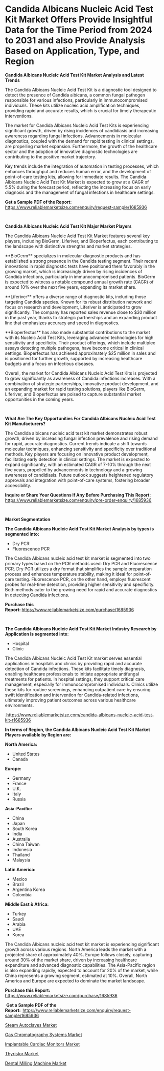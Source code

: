 <p><h1>Candida Albicans Nucleic Acid Test Kit Market Offers Provide Insightful Data for the Time Period from 2024 to 2031 and also Provide Analysis Based on Application, Type, and Region</h1></p><p><strong>Candida Albicans Nucleic Acid Test Kit Market Analysis and Latest Trends</strong></p>
<p><p>The Candida Albicans Nucleic Acid Test Kit is a diagnostic tool designed to detect the presence of Candida albicans, a common fungal pathogen responsible for various infections, particularly in immunocompromised individuals. These kits utilize nucleic acid amplification techniques, providing rapid and accurate results, which is crucial for timely therapeutic interventions.</p><p>The market for Candida Albicans Nucleic Acid Test Kits is experiencing significant growth, driven by rising incidences of candidiasis and increasing awareness regarding fungal infections. Advancements in molecular diagnostics, coupled with the demand for rapid testing in clinical settings, are propelling market expansion. Furthermore, the growth of the healthcare sector and the adoption of innovative diagnostic technologies are contributing to the positive market trajectory.</p><p>Key trends include the integration of automation in testing processes, which enhances throughput and reduces human error, and the development of point-of-care testing kits, allowing for immediate results. The Candida Albicans Nucleic Acid Test Kit Market is expected to grow at a CAGR of 5.5% during the forecast period, reflecting the increasing focus on early diagnosis and the management of fungal infections in healthcare settings.</p></p>
<p><strong>Get a Sample PDF of the Report:&nbsp;</strong> <a href="https://www.reliablemarketsize.com/enquiry/request-sample/1685936?utm_campaign=973&utm_medium=2&utm_source=Github&utm_content=ia&utm_term=17122024&utm_id=candida-albicans-nucleic-acid-test-kit">https://www.reliablemarketsize.com/enquiry/request-sample/1685936</a></p>
<p>&nbsp;</p>
<p><strong>Candida Albicans Nucleic Acid Test Kit Major Market Players</strong></p>
<p><p>The Candida Albicans Nucleic Acid Test Kit Market features several key players, including BioGerm, Liferiver, and Bioperfectus, each contributing to the landscape with distinctive strengths and market strategies.</p><p>**BioGerm** specializes in molecular diagnostic products and has established a strong presence in the Candida testing segment. Their recent innovations in rapid diagnostic tests have positioned them favorably in the growing market, which is increasingly driven by rising incidences of Candida infections, particularly in immunocompromised patients. BioGerm is expected to witness a notable compound annual growth rate (CAGR) of around 10% over the next five years, expanding its market share.</p><p>**Liferiver** offers a diverse range of diagnostic kits, including those targeting Candida species. Known for its robust distribution network and focus on research and development, Liferiver is anticipated to grow significantly. The company has reported sales revenue close to $30 million in the past year, thanks to strategic partnerships and an expanding product line that emphasizes accuracy and speed in diagnostics.</p><p>**Bioperfectus** has also made substantial contributions to the market with its Nucleic Acid Test Kits, leveraging advanced technologies for high sensitivity and specificity. Their product offerings, which include multiplex assays detecting multiple pathogens, have become critical in clinical settings. Bioperfectus has achieved approximately $25 million in sales and is positioned for further growth, supported by increasing healthcare budgets and a focus on infectious diseases.</p><p>Overall, the market for Candida Albicans Nucleic Acid Test Kits is projected to grow significantly as awareness of Candida infections increases. With a combination of strategic partnerships, innovative product development, and an expanding market for rapid testing solutions, players like BioGerm, Liferiver, and Bioperfectus are poised to capture substantial market opportunities in the coming years.</p></p>
<p>&nbsp;</p>
<p><strong>What Are The Key Opportunities For Candida Albicans Nucleic Acid Test Kit Manufacturers?</strong></p>
<p><p>The Candida albicans nucleic acid test kit market demonstrates robust growth, driven by increasing fungal infection prevalence and rising demand for rapid, accurate diagnostics. Current trends indicate a shift towards molecular techniques, enhancing sensitivity and specificity over traditional methods. Key players are focusing on innovative product development, facilitating early detection in clinical settings. The market is expected to expand significantly, with an estimated CAGR of 7-10% through the next five years, propelled by advancements in technology and a growing awareness of candidiasis. Future outlook suggests heightened regulatory approvals and integration with point-of-care systems, fostering broader accessibility.</p></p>
<p><strong>Inquire or Share Your Questions If Any Before Purchasing This Report:</strong> <a href="https://www.reliablemarketsize.com/enquiry/pre-order-enquiry/1685936?utm_campaign=973&utm_medium=2&utm_source=Github&utm_content=ia&utm_term=17122024&utm_id=candida-albicans-nucleic-acid-test-kit">https://www.reliablemarketsize.com/enquiry/pre-order-enquiry/1685936</a></p>
<p>&nbsp;</p>
<p><strong>Market Segmentation</strong></p>
<p><strong>The Candida Albicans Nucleic Acid Test Kit Market Analysis by types is segmented into:</strong></p>
<p><ul><li>Dry PCR</li><li>Fluorescence PCR</li></ul></p>
<p><p>The Candida Albicans nucleic acid test kit market is segmented into two primary types based on the PCR methods used: Dry PCR and Fluorescence PCR. Dry PCR utilizes a dry format that simplifies the sample preparation process and enhances temperature stability, making it ideal for point-of-care testing. Fluorescence PCR, on the other hand, employs fluorescent probes for real-time detection, providing higher sensitivity and specificity. Both methods cater to the growing need for rapid and accurate diagnostics in detecting Candida infections.</p></p>
<p><strong>Purchase this Report:&nbsp;</strong><a href="https://www.reliablemarketsize.com/purchase/1685936?utm_campaign=973&utm_medium=2&utm_source=Github&utm_content=ia&utm_term=17122024&utm_id=candida-albicans-nucleic-acid-test-kit">https://www.reliablemarketsize.com/purchase/1685936</a></p>
<p>&nbsp;</p>
<p><strong>The Candida Albicans Nucleic Acid Test Kit Market Industry Research by Application is segmented into:</strong></p>
<p><ul><li>Hospital</li><li>Clinic</li></ul></p>
<p><p>The Candida Albicans Nucleic Acid Test Kit market serves essential applications in hospitals and clinics by providing rapid and accurate detection of Candida infections. These kits facilitate timely diagnosis, enabling healthcare professionals to initiate appropriate antifungal treatments for patients. In hospital settings, they support critical care management, especially for immunocompromised individuals. Clinics utilize these kits for routine screenings, enhancing outpatient care by ensuring swift identification and intervention for Candida-related infections, ultimately improving patient outcomes across various healthcare environments.</p></p>
<p><a href="https://www.reliablemarketsize.com/candida-albicans-nucleic-acid-test-kit-r1685936?utm_campaign=973&utm_medium=2&utm_source=Github&utm_content=ia&utm_term=17122024&utm_id=candida-albicans-nucleic-acid-test-kit">&nbsp;https://www.reliablemarketsize.com/candida-albicans-nucleic-acid-test-kit-r1685936</a></p>
<p><strong>In terms of Region, the Candida Albicans Nucleic Acid Test Kit Market Players available by Region are:</strong></p>
<p>
    <p> <strong> North America: </strong>
        <ul>
            <li>United States</li>
            <li>Canada</li>
        </ul>
        </p> 
    <p> <strong> Europe: </strong>
        <ul>
            <li>Germany</li>
            <li>France</li>
            <li>U.K.</li>
            <li>Italy</li>
            <li>Russia</li>
        </ul>
        </p> 
    <p> <strong> Asia-Pacific: </strong>
        <ul>
            <li>China</li>
            <li>Japan</li>
            <li>South Korea</li>
            <li>India</li>
            <li>Australia</li>
            <li>China Taiwan</li>
            <li>Indonesia</li>
            <li>Thailand</li>
            <li>Malaysia</li>
        </ul>
        </p> 
    <p> <strong> Latin America: </strong>
        <ul>
            <li>Mexico</li>
            <li>Brazil</li>
            <li>Argentina Korea</li>
            <li>Colombia</li>
        </ul>
        </p> 
    <p> <strong> Middle East & Africa: </strong>
        <ul>
            <li>Turkey</li>
            <li>Saudi</li>
            <li>Arabia</li>
            <li>UAE</li>
            <li>Korea</li>
        </ul>
    </p>
    </p>
<p><p>The Candida Albicans nucleic acid test kit market is experiencing significant growth across various regions. North America leads the market with a projected share of approximately 40%. Europe follows closely, capturing around 30% of the market share, driven by increasing healthcare expenditure and advanced diagnostic capabilities. The Asia-Pacific region is also expanding rapidly, expected to account for 20% of the market, while China represents a growing segment, estimated at 10%. Overall, North America and Europe are expected to dominate the market landscape.</p></p>
<p><strong>Purchase this Report: </strong><a href="https://www.reliablemarketsize.com/purchase/1685936?utm_campaign=973&utm_medium=2&utm_source=Github&utm_content=ia&utm_term=17122024&utm_id=candida-albicans-nucleic-acid-test-kit">https://www.reliablemarketsize.com/purchase/1685936</a></p>
<p>&nbsp;<strong>Get a Sample PDF of the Report:&nbsp;&nbsp;</strong><a href="https://www.reliablemarketsize.com/enquiry/request-sample/1685936?utm_campaign=973&utm_medium=2&utm_source=Github&utm_content=ia&utm_term=17122024&utm_id=candida-albicans-nucleic-acid-test-kit">https://www.reliablemarketsize.com/enquiry/request-sample/1685936</a></p>
<p><strong></strong></p>
<p><p><a href="https://www.linkedin.com/pulse/forecast-of98-cagr-study-steam-autoclaves-market-analysis-yfz2f?utm_campaign=973&utm_medium=2&utm_source=Github&utm_content=ia&utm_term=17122024&utm_id=candida-albicans-nucleic-acid-test-kit">Steam Autoclaves Market</a></p><p><a href="https://www.linkedin.com/pulse/gas-chromatography-systems-market-forecasted-types-applications-koccf?utm_campaign=973&utm_medium=2&utm_source=Github&utm_content=ia&utm_term=17122024&utm_id=candida-albicans-nucleic-acid-test-kit">Gas Chromatography Systems Market</a></p><p><a href="https://www.linkedin.com/pulse/revolutionizing-success-in-depth-review-theglobal-implantable-m0o3f?utm_campaign=973&utm_medium=2&utm_source=Github&utm_content=ia&utm_term=17122024&utm_id=candida-albicans-nucleic-acid-test-kit">Implantable Cardiac Monitors Market</a></p><p><a href="https://www.linkedin.com/pulse/thyristor-market-study-offeringa-thorough-summary-industrys-ykqse?utm_campaign=973&utm_medium=2&utm_source=Github&utm_content=ia&utm_term=17122024&utm_id=candida-albicans-nucleic-acid-test-kit">Thyristor Market</a></p><p><a href="https://www.linkedin.com/pulse/dental-milling-machine-market-size-growing-cagr-136-forecast-egjdf?utm_campaign=973&utm_medium=2&utm_source=Github&utm_content=ia&utm_term=17122024&utm_id=candida-albicans-nucleic-acid-test-kit">Dental Milling Machine Market</a></p></p>